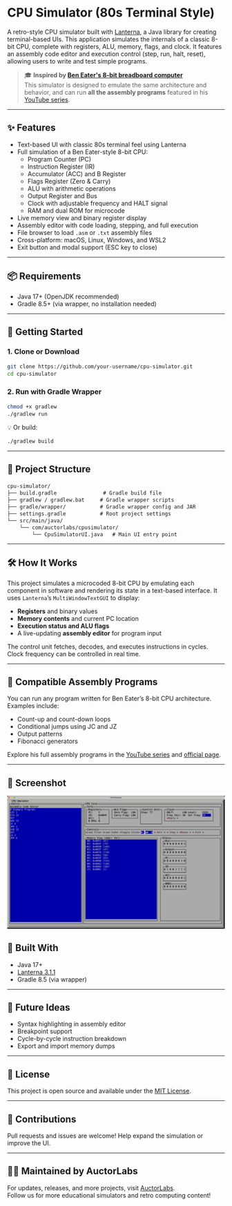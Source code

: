# CPU Simulator (80s Terminal Style)

A retro-style CPU simulator built with [Lanterna](https://github.com/mabe02/lanterna), a Java library for creating terminal-based UIs. This application simulates the internals of a classic 8-bit CPU, complete with registers, ALU, memory, flags, and clock. It features an assembly code editor and execution control (step, run, halt, reset), allowing users to write and test simple programs.

> 🎓 **Inspired by [Ben Eater's 8-bit breadboard computer](https://eater.net/8bit)**  
> This simulator is designed to emulate the same architecture and behavior, and can run **all the assembly programs** featured in his [YouTube series](https://www.youtube.com/playlist?list=PLowKtXNTBypGqImE405J2565dvjafglHU).

---

## ✨ Features

- Text-based UI with classic 80s terminal feel using Lanterna
- Full simulation of a Ben Eater-style 8-bit CPU:
  - Program Counter (PC)
  - Instruction Register (IR)
  - Accumulator (ACC) and B Register
  - Flags Register (Zero & Carry)
  - ALU with arithmetic operations
  - Output Register and Bus
  - Clock with adjustable frequency and HALT signal
  - RAM and dual ROM for microcode
- Live memory view and binary register display
- Assembly editor with code loading, stepping, and full execution
- File browser to load `.asm` or `.txt` assembly files
- Cross-platform: macOS, Linux, Windows, and WSL2
- Exit button and modal support (ESC key to close)

---

## 📦 Requirements

- Java 17+ (OpenJDK recommended)
- Gradle 8.5+ (via wrapper, no installation needed)

---

## 🚀 Getting Started

### 1. Clone or Download

```bash
git clone https://github.com/your-username/cpu-simulator.git
cd cpu-simulator
```

### 2. Run with Gradle Wrapper

```bash
chmod +x gradlew
./gradlew run
```

💡 Or build:

```bash
./gradlew build
```

---

## 🧠 Project Structure

```text
cpu-simulator/
├── build.gradle               # Gradle build file
├── gradlew / gradlew.bat     # Gradle wrapper scripts
├── gradle/wrapper/           # Gradle wrapper config and JAR
├── settings.gradle           # Root project settings
└── src/main/java/
    └── com/auctorlabs/cpusimulator/
        └── CpuSimulatorUI.java   # Main UI entry point
```

---

## 🛠 How It Works

This project simulates a microcoded 8-bit CPU by emulating each component in software and rendering its state in a text-based interface. It uses `Lanterna`’s `MultiWindowTextGUI` to display:

- **Registers** and binary values
- **Memory contents** and current PC location
- **Execution status and ALU flags**
- A live-updating **assembly editor** for program input

The control unit fetches, decodes, and executes instructions in cycles. Clock frequency can be controlled in real time.

---

## 🧪 Compatible Assembly Programs

You can run any program written for Ben Eater’s 8-bit CPU architecture. Examples include:

- Count-up and count-down loops
- Conditional jumps using JC and JZ
- Output patterns
- Fibonacci generators

Explore his full assembly programs in the [YouTube series](https://www.youtube.com/playlist?list=PLowKtXNTBypGqImE405J2565dvjafglHU) and [official page](https://eater.net/8bit).

---

## 📸 Screenshot

![CPU Simulator Main Window](./cpu-simulator.png)

## 🧱 Built With

- Java 17+
- [Lanterna 3.1.1](https://github.com/mabe02/lanterna)
- Gradle 8.5 (via wrapper)

---

## 🧩 Future Ideas

- Syntax highlighting in assembly editor
- Breakpoint support
- Cycle-by-cycle instruction breakdown
- Export and import memory dumps

---

## 📝 License

This project is open source and available under the [MIT License](LICENSE).

---

## 🤝 Contributions

Pull requests and issues are welcome! Help expand the simulation or improve the UI.

---

## 👨‍🔧 Maintained by AuctorLabs

For updates, releases, and more projects, visit [AuctorLabs](https://auctorlabs.com/).  
Follow us for more educational simulators and retro computing content!
